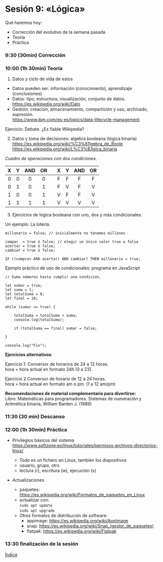 # Sesión 9: «Lógica»

Qué haremos hoy:
- Corrección del evolutivo de la semana pasada
- Teoría
- Práctica

### 9:30 (30min) Corrección

### 10:00 (1h 30min) Teoría 

1. Datos y ciclo de vida de estos  
- Datos pueden ser: información (conocimiento), aprendizaje (conclusiones)  
- Datos: tipo, estructura, visualización, conjunto de datos.  
https://es.wikipedia.org/wiki/Dato  
- Gestión: creación, almacenamiento, compartición y uso, archivado, supresión.  
https://www.ibm.com/es-es/topics/data-lifecycle-management  

Ejercicio: Debate. ¿Es fiable Wikipedia?

2. Datos y toma de decisiones: algebra booleana (lógica binaria)  
https://es.wikipedia.org/wiki/%C3%81lgebra_de_Boole  
https://es.wikipedia.org/wiki/L%C3%B3gica_binaria  

*Cuadro de operaciones con dos condiciones.*  

| X | Y | AND | OR |   | X | Y | AND | OR |
| :---: | :---: | :---: | :---: | :---:  | :---: | :---: | :---: | :---: |
| 0 | 0 | 0 | 0 |   | F | F | F | F |
| 0 | 1 | 0 | 1 |   | F | V | F | V |
| 1 | 0 | 0 | 1 |   | V | F | F | V |
| 1 | 1 | 1 | 1 |   | V | V | V | V |

3. Ejercicios de lógica booleana con uno, dos y más condicionales.   

Un ejemplo: La lotería.  
```
millonario = false; // inicialmente no tenemos millones

compar  = true ó false; // elegir un único valor true o false
acertar = true ó false;
cambiar = true ó false;

IF ((comprar AND acertar) AND cambiar) THEN millonario = true;
```

Ejemplo práctico de uso de condicionales: programa en JavaScript
```
// Suma números hasta cumplir una condición.

let sumar = true;
let suma = 1;
let totalSuma = 0;
let final = 10;

while (sumar == true) {

	totalSuma = totalSuma + suma;
	console.log(totalSuma);
	
	if (totalSuma == final) sumar = false;
	
}

console.log("Fin");
```

**Ejercicios alternativos**:  

Ejercicio 1: Conversor de horarios de 24 a 12 horas.  
hora = hora actual en formato 24h (0 a 23).  

Ejercicio 2 Conversor de horario de 12 a 24 horas.  
hora = hora actual en formato am o pm. (1 a 12 am/pm)  

**Recomendaciones de material complementario para divertirse:**  
Libro: Matemáticas para programadores. Sistemas de numeración y Aritmética binaria, William Barden J. (1986)

### 11:30 (30 min) Descanso

### 12:00 (1h 30min) Práctica

- Privilegios básicos del sistema  
https://www.softzone.es/linux/tutoriales/permisos-archivos-directorios-linux/  
	- Todo es un fichero en Linux, también los dispositivos  
	- usuario, grupo, otro  
	- lectura (r), escritura (w), ejecución (x)  

- Actualizaciones  
	- paquetes: https://es.wikipedia.org/wiki/Formatos_de_paquetes_en_Linux  
	- actualizar con:  
		`sudo apt update`  
		`sudo apt upgrade`  
	- Otros formatos de distribución de software:
		- appimage: https://es.wikipedia.org/wiki/AppImage  
		- snap: https://es.wikipedia.org/wiki/Snap_(gestor_de_paquetes)  
		- flatpak: https://es.wikipedia.org/wiki/Flatpak  

### 13:30 finalización de la sesión

[Índice](../README.md)